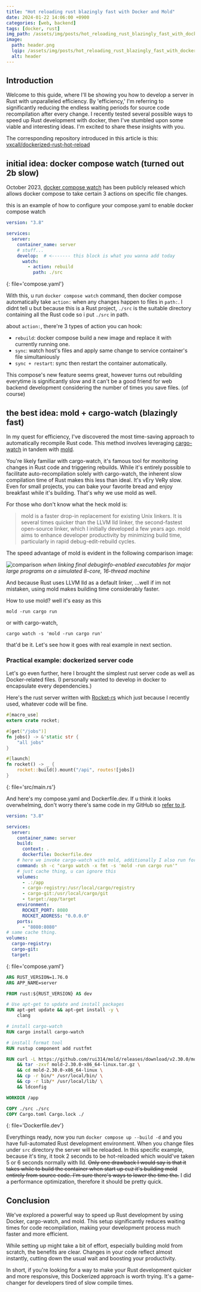 ```yaml
---
title: "Hot reloading rust blazingly fast with Docker and Mold"
date: 2024-01-22 14:06:00 +0900
categories: [web, backend]
tags: [docker, rust]
img_path: /assets/img/posts/hot_reloading_rust_blazingly_fast_with_docker_and_mold/
image:
  path: header.png
  lqip: /assets/img/posts/hot_reloading_rust_blazingly_fast_with_docker_and_mold/header.svg
  alt: header
---
```


## Introduction

Welcome to this guide, where I'll be showing you how to develop a server in Rust with unparalleled efficiency. By 'efficiency,' I'm referring to significantly reducing the endless waiting periods for source code recompilation after every change.
I recently tested several possible ways to speed up Rust development with docker, then I've stumbled upon some viable and interesting ideas. I'm excited to share these insights with you.

The corresponding repository introduced in this article is this: [vxcall/dockerized-rust-hot-reload](https://github.com/vxcall/dockerized-rust-hot-reload)

## initial idea: docker compose watch (turned out 2b slow)

October 2023, [docker compose watch](https://docs.docker.com/compose/file-watch/) has been publicly released which allows docker compose to take certain 3 actions on specific file changes.

this is an example of how to configure your compose.yaml to enable docker compose watch

```yaml
version: "3.8"

services:
  server:
    container_name: server
    # stuff...
    develop:  # <------- this block is what you wanna add today
      watch:
        - action: rebuild
          path: ./src
```
{: file='compose.yaml'}

With this, u run `docker compose watch` command, then docker compose automatically take `action:` when any changes happen to files in `path:`. I didnt tell u but because this is a Rust project, `./src` is the suitable directory containing all the Rust code so i put `./src` in path.

about `action:`, there're 3 types of action you can hook:

- `rebuild`: docker compose build a new image and replace it with currently running one.
- `sync`: watch host's files and apply same change to service container's file simultaniously
- `sync + restart`: sync then restart the container automatically.

This compose's new feature seems great, however turns out rebuilding everytime is significantly slow and it can't be a good friend for web backend development considering the number of times you save files. (of course)

## the best idea: mold + cargo-watch (blazingly fast)

In my quest for efficiency, I've discovered the most time-saving approach to automatically recompile Rust code. This method involves leveraging [cargo-watch](https://crates.io/crates/cargo-watch) in tandem with [mold](https://github.com/rui314/mold).

You're likely familiar with cargo-watch, it's famous tool for monitoring changes in Rust code and triggering rebuilds. While it's entirely possible to facilitate auto-recompilation solely with cargo-watch, the inherent slow compilation time of Rust makes this less than ideal. It's vEry VeRy slow. Even for small projects, you can bake your favorite bread and enjoy breakfast while it's building. That's why we use mold as well.

For those who don't know what the heck mold is:
> mold is a faster drop-in replacement for existing Unix linkers. It is several times quicker than the LLVM lld linker, the second-fastest open-source linker, which I initially developed a few years ago. mold aims to enhance developer productivity by minimizing build time, particularly in rapid debug-edit-rebuild cycles.

The speed advantage of mold is evident in the following comparison image:

![comparison](comparison.png)
_when linking final debuginfo-enabled executables for major large programs on a simulated 8-core, 16-thread machine_

And because Rust uses LLVM lld as a default linker, ...well if im not mistaken, using mold makes building time considerably faster.

How to use mold? well it's easy as this

```shell
mold -run cargo run
```

or with cargo-watch,

```shell
cargo watch -s 'mold -run cargo run'
```

that'd be it. Let's see how it goes with real example in next section.

### Practical example: dockerized server code

Let's go even further, here I brought the simplest rust server code as well as Docker-related files. (I personally wanted to develop in docker to encapsulate every dependencies.)

Here's the rust server written with [Rocket-rs](https://rocket.rs/) which just because I recently used, whatever code will be fine.

```rs
#[macro_use]
extern crate rocket;

#[get("/jobs")]
fn jobs() -> &'static str {
    "all jobs"
}

#[launch]
fn rocket() -> _ {
    rocket::build().mount("/api", routes![jobs])
}
```
{: file='src/main.rs'}

And here's my compose.yaml and Dockerfile.dev. If u think it looks overwhelming, don't worry there's same code in my GitHub so [refer to it](https://github.com/vxcall/dockerized-rust-hot-reload).

```yaml
version: "3.8"

services:
  server:
    container_name: server
    build:
      context: .
      dockerfile: Dockerfile.dev
    # here we invoke cargo-watch with mold, additionally I also run format by personal preferences lol
    command: sh -c "cargo watch -x fmt -s 'mold -run cargo run'"
    # just cache thing, u can ignore this
    volumes:
      - .:/app
      - cargo-registry:/usr/local/cargo/registry
      - cargo-git:/usr/local/cargo/git
      - target:/app/target
    environment:
      ROCKET_PORT: 8080
      ROCKET_ADDRESS: "0.0.0.0"
    ports:
      - "8080:8080"
# same cache thing.
volumes:
  cargo-registry:
  cargo-git:
  target:
```
{: file='compose.yaml'}

```Dockerfile
ARG RUST_VERSION=1.76.0
ARG APP_NAME=server

FROM rust:${RUST_VERSION} AS dev

# Use apt-get to update and install packages
RUN apt-get update && apt-get install -y \
    clang

# install cargo-watch
RUN cargo install cargo-watch

# install format tool
RUN rustup component add rustfmt

RUN curl -L https://github.com/rui314/mold/releases/download/v2.30.0/mold-2.30.0-x86_64-linux.tar.gz -o mold-2.30.0-x86_64-linux.tar.gz \
    && tar -zxvf mold-2.30.0-x86_64-linux.tar.gz \
    && cd mold-2.30.0-x86_64-linux \
    && cp -r bin/* /usr/local/bin/ \
    && cp -r lib/* /usr/local/lib/ \
    && ldconfig

WORKDIR /app

COPY ./src ./src
COPY Cargo.toml Cargo.lock ./
```
{: file='Dockerfile.dev'}

Everythings ready, now you run `docker compose up --build -d` and you have full-automated Rust development environment. When you change files under `src` directory the server will be reloaded. In this specific example, because it's tiny, it took 2 seconds to be hot-reloaded which would've taken 5 or 6 seconds normally with lld.
~~Only one drawback I would say is that it takes while to build the container when start up cuz it's building mold entirely from source code. I'm sure there's ways to lower the time tho.~~ I did a performance optimization, therefore it should be pretty quick.

## Conclusion

We've explored a powerful way to speed up Rust development by using Docker, cargo-watch, and mold. This setup significantly reduces waiting times for code recompilation, making your development process much faster and more efficient.

While setting up might take a bit of effort, especially building mold from scratch, the benefits are clear. Changes in your code reflect almost instantly, cutting down the usual wait and boosting your productivity.

In short, if you're looking for a way to make your Rust development quicker and more responsive, this Dockerized approach is worth trying. It's a game-changer for developers tired of slow compile times.